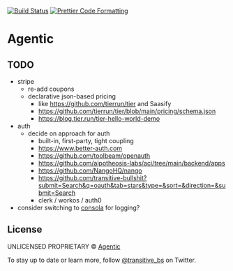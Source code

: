 <p>
  <a href="https://github.com/transitive-bullshit/agentic-platform/actions/workflows/main.yml"><img alt="Build Status" src="https://github.com/transitive-bullshit/agentic-platform/actions/workflows/main.yml/badge.svg" /></a>
  <a href="https://prettier.io"><img alt="Prettier Code Formatting" src="https://img.shields.io/badge/code_style-prettier-brightgreen.svg" /></a>
</p>

# Agentic <!-- omit from toc -->

## TODO

- stripe
  - re-add coupons
  - declarative json-based pricing
    - like https://github.com/tierrun/tier and Saasify
    - https://github.com/tierrun/tier/blob/main/pricing/schema.json
    - https://blog.tier.run/tier-hello-world-demo
- auth
  - decide on approach for auth
    - built-in, first-party, tight coupling
    - https://www.better-auth.com
    - https://github.com/toolbeam/openauth
    - https://github.com/aipotheosis-labs/aci/tree/main/backend/apps
    - https://github.com/NangoHQ/nango
    - https://github.com/transitive-bullshit?submit=Search&q=oauth&tab=stars&type=&sort=&direction=&submit=Search
    - clerk / workos / auth0
- consider switching to [consola](https://github.com/unjs/consola) for logging?

## License

UNLICENSED PROPRIETARY © [Agentic](https://x.com/transitive_bs)

To stay up to date or learn more, follow [@transitive_bs](https://x.com/transitive_bs) on Twitter.
